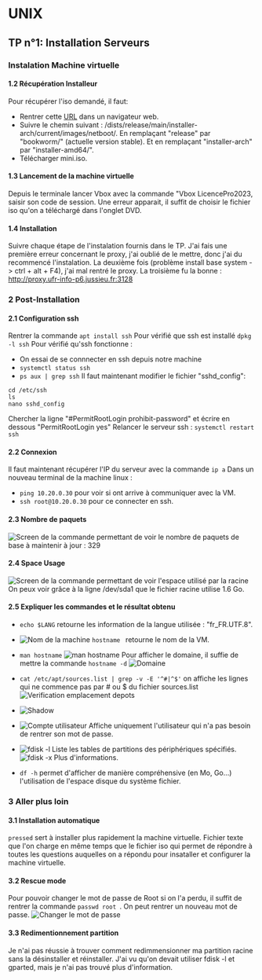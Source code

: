 
# UNIX

## TP n°1: Installation Serveurs

### Instalation Machine virtuelle

#### 1.2 Récupération Installeur

Pour récupérer l'iso demandé, il faut:
- Rentrer cette [URL](ftp.lip6.fr/pub/linux/distributions/debian/) dans un navigateur web.
- Suivre le chemin suivant : /dists/release/main/installer-arch/current/images/netboot/. En remplaçant "release" par "bookworm/" (actuelle version stable). Et en remplaçant "installer-arch" par "installer-amd64/".
- Télécharger mini.iso.

#### 1.3 Lancement de la machine virtuelle

Depuis le terminale lancer Vbox avec la commande "Vbox LicencePro2023, saisir son code de session. Une erreur apparait, il suffit de choisir le fichier iso qu'on a téléchargé dans l'onglet DVD.

#### 1.4 Installation

Suivre chaque étape de l'instalation fournis dans le TP. J'ai fais une première erreur concernant le proxy, j'ai oublié de le mettre, donc j'ai du recommencé l'instalation. La deuxième fois (problème install base system -> ctrl + alt + F4), j'ai mal rentré le proxy. La troisième fu la bonne : http://proxy.ufr-info-p6.jussieu.fr:3128


### 2 Post-Installation

#### 2.1 Configuration ssh

Rentrer la commande
``` apt install ssh ``` 
Pour vérifié que ssh est installé 
``` dpkg -l ssh ```
Pour vérifié qu'ssh fonctionne : 
- On essai de se connnecter en ssh depuis notre machine
- ``` systemctl status ssh ```
- ``` ps aux | grep ssh ```
Il faut maintenant modifier le fichier "sshd_config":
```
cd /etc/ssh
ls
nano sshd_config
```
Chercher la ligne "#PermitRootLogin prohibit-password" et écrire en dessous "PermitRootLogin yes"
Relancer le serveur ssh : 
``` systemctl restart ssh ```

#### 2.2 Connexion

Il faut maintenant récupérer l'IP du serveur avec la commande 
``` ip a ``` 
Dans un nouveau terminal de la machine linux : 
- ``` ping 10.20.0.30 ``` pour voir si ont arrive à communiquer avec la VM.
- ``` ssh root@10.20.0.30 ``` pour ce connecter en ssh.

#### 2.3 Nombre de paquets

![Screen de la commande permettant de voir le nombre de paquets de base à maintenir à jour : 329](./asset/nombre_packet.png)

#### 2.4 Space Usage

![Screen de la commande permettant de voir l'espace utilisé par la racine](./asset/space_usage.png)
On peux voir grâce à la ligne /dev/sda1 que le fichier racine utilise 1.6 Go.

#### 2.5 Expliquer les commandes et le résultat obtenu

- ``` echo $LANG ```
  retourne les information de la langue utilisée :  "fr_FR.UTF.8".
  
- ![Nom de la machine](./asset/hostname.png)
  ``` hostname  ```
 retourne le nom de la VM.

- ``` man hostname ```
  ![man hostname](./asset/man_hostname.png)
  Pour afficher le domaine, il suffie de mettre la commande
  ``` hostname -d ```
  ![Domaine](./asset/domaine.png)
  
- ``` cat /etc/apt/sources.list | grep -v -E '^#|^$' ```
  on affiche les lignes qui ne commence pas par # ou $ du fichier sources.list
  ![Verification emplacement depots](./asset/emplacement_depot.png)
  
- ![Shadow](./asset/shadow.png)
  
- ![Compte utilisateur](./asset/utilisateur.png)
Affiche uniquement l'utilisateur qui n'a pas besoin de rentrer son mot de passe.
- ![fdisk -l](./asset/fdiskl.png)
Liste les tables de partitions des périphériques spécifiés.
![fdisk -x](./asset/fdiskx.png)
Plus d'informations.

- ``` df -h ```
  permet d'afficher de manière compréhensive (en Mo, Go...) l'utilisation de l'espace disque du système fichier.


### 3 Aller plus loin

#### 3.1 Installation automatique 

``` pressed ``` 
sert à installer plus rapidement la machine virtuelle. Fichier texte que l'on charge en même temps que le fichier iso qui permet de répondre à toutes les questions auquelles on a répondu pour insataller et configurer la machine virtuelle.

#### 3.2 Rescue mode 

Pour pouvoir changer le mot de passe de Root si on l'a perdu, il suffit de rentrer la commande ```passwd root ```. 
On peut rentrer un nouveau mot de passe.
![Changer le mot de passe](./asset/oublie_mdp.png)

#### 3.3 Redimentionnement partition

Je n'ai pas réussie à trouver comment redimmensionner ma partition racine sans la désinstaller et réinstaller.
J'ai vu qu'on devait utiliser fdisk -l et gparted, mais je n'ai pas trouvé plus d'information.
